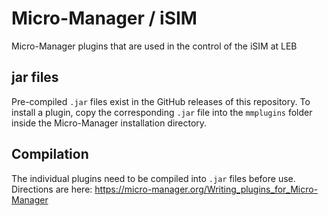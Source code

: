 # Micro-Manager / iSIM

Micro-Manager plugins that are used in the control of the iSIM at LEB 

## jar files

Pre-compiled `.jar` files exist in the GitHub releases of this repository. To install a plugin, copy the corresponding `.jar` file into the `mmplugins` folder inside the Micro-Manager installation directory.

## Compilation

The individual plugins need to be compiled into `.jar` files before use. Directions are here: https://micro-manager.org/Writing_plugins_for_Micro-Manager
